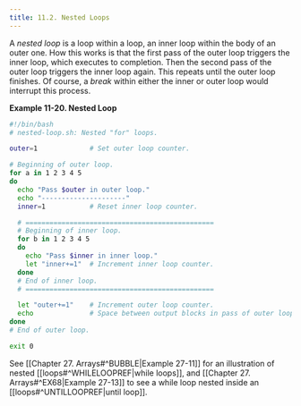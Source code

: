```yaml
---
title: 11.2. Nested Loops
---
```


A _nested loop_ is a loop within a loop, an inner loop within the body of an outer one. How this works is that the first pass of the outer loop triggers the inner loop, which executes to completion. Then the second pass of the outer loop triggers the inner loop again. This repeats until the outer loop finishes. Of course, a _break_ within either the inner or outer loop would interrupt this process.

**Example 11-20. Nested Loop**

```bash
#!/bin/bash
# nested-loop.sh: Nested "for" loops.

outer=1             # Set outer loop counter.

# Beginning of outer loop.
for a in 1 2 3 4 5
do
  echo "Pass $outer in outer loop."
  echo "---------------------"
  inner=1           # Reset inner loop counter.

  # ===============================================
  # Beginning of inner loop.
  for b in 1 2 3 4 5
  do
    echo "Pass $inner in inner loop."
    let "inner+=1"  # Increment inner loop counter.
  done
  # End of inner loop.
  # ===============================================

  let "outer+=1"    # Increment outer loop counter. 
  echo              # Space between output blocks in pass of outer loop.
done               
# End of outer loop.

exit 0
```

See [[Chapter 27. Arrays#^BUBBLE|Example 27-11]] for an illustration of nested [[loops#^WHILELOOPREF|while loops]], and [[Chapter 27. Arrays#^EX68|Example 27-13]] to see a while loop nested inside an [[loops#^UNTILLOOPREF|until loop]].
